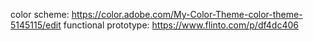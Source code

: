 color scheme: https://color.adobe.com/My-Color-Theme-color-theme-5145115/edit
functional prototype: https://www.flinto.com/p/df4dc406
